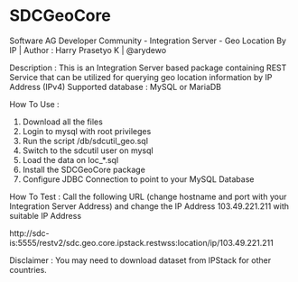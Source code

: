 # SDCGeoCore
Software AG Developer Community - Integration Server - Geo Location By IP | Author : Harry Prasetyo K | @arydewo

Description : 
This is an Integration Server based package containing REST Service that can be utilized for querying geo location information by IP Address (IPv4)
Supported database : MySQL or MariaDB

How To Use :
1. Download all the files
2. Login to mysql with root privileges
3. Run the script /db/sdcutil_geo.sql
4. Switch to the sdcutil user on mysql
5. Load the data on loc_*.sql
6. Install the SDCGeoCore package
7. Configure JDBC Connection to point to your MySQL Database

How To Test :
Call the following URL (change hostname and port with your Integration Server Address) and change the IP Address 103.49.221.211 with suitable IP Address

http://sdc-is:5555/restv2/sdc.geo.core.ipstack.restwss:location/ip/103.49.221.211

Disclaimer :
You may need to download dataset from IPStack for other countries.



